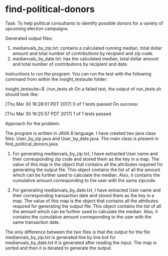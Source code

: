 # find-political-donors

Task: To help political consultants to identify possible donors for a variety of upcoming election campaigns.

Generated output files:
1. medianvals_by_zip.txt: contains a calculated running median, total dollar amount and total number of contributions by recipient and zip code.
2. medianvals_by_date.txt: has the calculated median, total dollar amount and total number of contributions by recipient and date.

Instructions to run the program:
You can run the test with the following command from within the insight_testsuite folder:

insight_testsuite~$ ./run_tests.sh 
On a failed test, the output of run_tests.sh should look like:

[FAIL]: test_1
[Thu Mar 30 16:28:01 PDT 2017] 0 of 1 tests passed
On success:

[PASS]: test_1
[Thu Mar 30 16:25:57 PDT 2017] 1 of 1 tests passed

                
Approach for the problem:

The program is written in JAVA 8 language. I have created two java class files: User_by_zip.java and User_by_date.java. The main class is present in find_political_donors.java.

1. For generating medianvals_by_zip.txt, I have extracted User name and their corresponding zip code and stored them as the key in a map. The value of this map  is the object that contains all the attributes required for generating the output file. This object contains the list of all the amount which can be further used to calculate the median. Also, it contains the cumulative amount corresponding to the user with the same zipcode.

2. For generating medianvals_by_date.txt, I have extracted User name and their corresponding transaction date and stored them as the key in a map. The value of this map  is the object that contains all the attributes required for generating the output file. This object contains the list of all the amount which can be further used to calculate the median. Also, it contains the cumulative amount corresponding to the user with the same transaction date.

The only difference between the two files is that the output for the file medianvals_by_zip.txt is generated line by line but for medianvals_by_date.txt it is generated after reading the input. The map is sorted and then it is iterated to generate the output.
